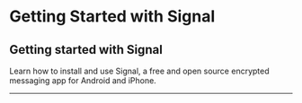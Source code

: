 # Getting Started with Signal

## Getting started with Signal

Learn how to install and use Signal, a free and open source encrypted messaging app for Android and iPhone.

***